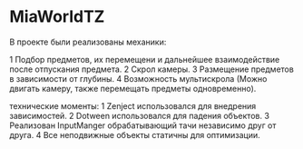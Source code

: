 # MiaWorldTZ

В проекте были реализованы механики:

1 Подбор предметов, их перемещени и дальнейшее взаимодействие после отпускания предмета.
2 Скрол камеры.
3 Размещение предметов в зависимости от глубины.
4 Возможность мультискрола (Можно двигать камеру, также перемещать предметы одновременно).


 технические моменты:
 1 Zenject использовался для внедрения зависимостей.
 2 Dotween использовался для падения объектов.
 3 Реализован InputManger обрабатывающий тачи независимо друг от друга.
 4 Все неподвижные объекты статичны для оптимизации.
